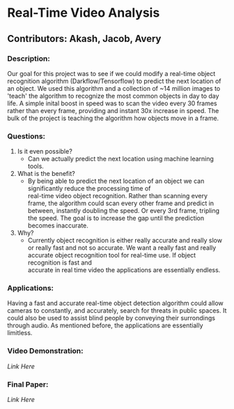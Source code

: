 # Real-Time Video Analysis  

## Contributors: Akash, Jacob, Avery  

### Description:  
Our goal for this project was to see if we could modify a real-time object recognition algorithm (Darkflow/Tensorflow) 
to predict the next location of an object. We used this algorithm and a collection of ~14 million images to 'teach' the
algorithm to recognize the most common objects in day to day life. A simple inital boost in speed was to scan the video every 30 frames
rather than every frame, providing and instant 30x increase in speed. The bulk of the project is teaching the algorithm how objects
move in a frame.

### Questions:  
1. Is it even possible?  
    * Can we actually predict the next location using machine learning tools.  
2. What is the benefit?  
    * By being able to predict the next location of an object we can significantly reduce the processing time of  
    real-time video object recognition. Rather than scanning every frame, the algorithm could scan every other frame and predict
    in between, instantly doubling the speed. Or every 3rd frame, tripling the speed. The goal is to increase the gap until the prediction     becomes inaccurate.
3. Why?
    * Currently object recognition is either really accurate and really slow or really fast and not so accurate. 
    We want a really fast and really accurate object recognition tool for real-time use. If object recognition is fast and  
    accurate in real time video the applications are essentially endless.  
    
### Applications:  
Having a fast and accurate real-time object detection algorithm could allow cameras to constantly, and accurately,
search for threats in public spaces. It could also be used to assist blind people by conveying their surrondings through audio.
As mentioned before, the applications are essentially limitless.  

### Video Demonstration:  
*Link Here*  

### Final Paper:  
*Link Here*


